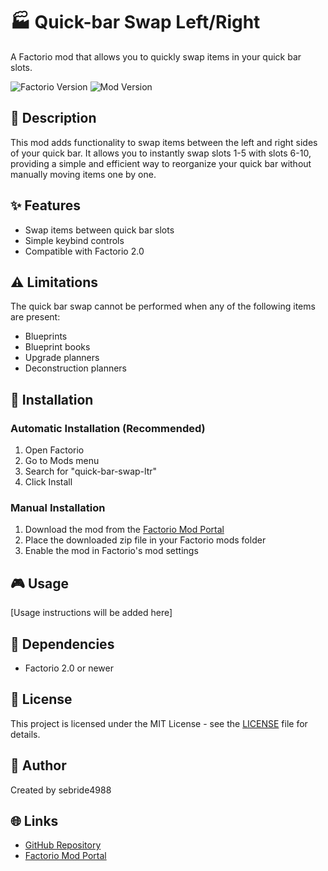 # 🏭 Quick-bar Swap Left/Right

A Factorio mod that allows you to quickly swap items in your quick bar slots.

![Factorio Version](https://img.shields.io/badge/Factorio-2.0-blue)
![Mod Version](https://img.shields.io/badge/Version-1.0.0-green)

## 📝 Description

This mod adds functionality to swap items between the left and right sides of your quick bar. It allows you to instantly swap slots 1-5 with slots 6-10, providing a simple and efficient way to reorganize your quick bar without manually moving items one by one.

## ✨ Features

- Swap items between quick bar slots
- Simple keybind controls
- Compatible with Factorio 2.0

## ⚠️ Limitations

The quick bar swap cannot be performed when any of the following items are present:
- Blueprints
- Blueprint books
- Upgrade planners
- Deconstruction planners

## 🚀 Installation

### Automatic Installation (Recommended)
1. Open Factorio
2. Go to Mods menu
3. Search for "quick-bar-swap-ltr"
4. Click Install

### Manual Installation
1. Download the mod from the [Factorio Mod Portal](https://mods.factorio.com/mod/quick-bar-swap-ltr)
2. Place the downloaded zip file in your Factorio mods folder
3. Enable the mod in Factorio's mod settings

## 🎮 Usage

[Usage instructions will be added here]

## 🔧 Dependencies

- Factorio 2.0 or newer

## 📜 License

This project is licensed under the MIT License - see the [LICENSE](LICENSE) file for details.

## 👤 Author

Created by sebride4988

## 🌐 Links

- [GitHub Repository](https://github.com/sebride4988/factorio-quick-bar-swap-ltr)
- [Factorio Mod Portal](https://mods.factorio.com/mod/quick-bar-swap-ltr)
